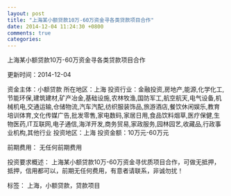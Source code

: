 ```yaml
---
layout: post
title: "上海某小额贷款10万-60万资金寻各类贷款项目合作"
date: 2014-12-04 11:24:30 +0800
comments: true
categories: 
---
```

上海某小额贷款10万-60万资金寻各类贷款项目合作



更新时间：2014-12-04

资金主体：小额贷款
所在地区：上海
投资行业：金融投资,房地产,能源,化学化工,节能环保,建筑建材,矿产冶金,基础设施,农林牧渔,国防军工,航空航天,电气设备,机械机电,交通运输,仓储物流,汽车汽配,纺织服装饰品,旅游酒店,餐饮休闲娱乐,教育培训体育,文化传媒广告,批发零售,家电数码,家居日用,食品饮料烟草,医疗保健,生物医药,IT互联网,电子通信,海洋开发,商务贸易,家政服务,园林园艺,收藏品,行政事业机构,其他行业
投资地区：上海
投资金额：10万元-60万元

前期费用：
无任何前期费用

投资要求概述：
上海某小额贷款10万-60万资金寻优质项目合作，可做无抵押，抵押，信用都可以，前期无任何费用，有意者请联系，非诚勿扰！

标签：
上海，小额贷款，贷款项目

